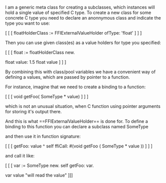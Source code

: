I am a generic meta class for creating a subclasses, which instances will hold a single value of specified C type.
To create a new class for some concrete C type you need to declare an anonnymous class and indicate the type you want to use:

[ [ [ 
floatHolderClass := FFIExternalValueHolder ofType: 'float'
 ] ] ]

Then you can use  given class(es) as a value holders for type you specified:

[ [ [ 
 float := floatHolderClass new.

float value:  1.5
float value
 ] ] ]

By combining this with class/pool variables we have a convenient way of defining a values, which are passed by pointer to a function.

For instance, imagine that we need to create a binding to a function:

[ [ [ 
void getFoo( SomeType * value) 
 ] ] ]

which is not an unusual situation, when C function using pointer arguments for storing it's output there.

And this is what ==FFIExternalValueHolder== is done for. To define a binding to this function you can declare a subclass named SomeType
 
and then use it in function signature:

[ [ [ 
getFoo: value
  ^ self ffiCall: #(void getFoo ( SomeType *  value ))
] ] ]

and call it like: 

[ [ [ 
var := SomeType new.
self getFoo: var.

var value  "will read the value" 
]]]